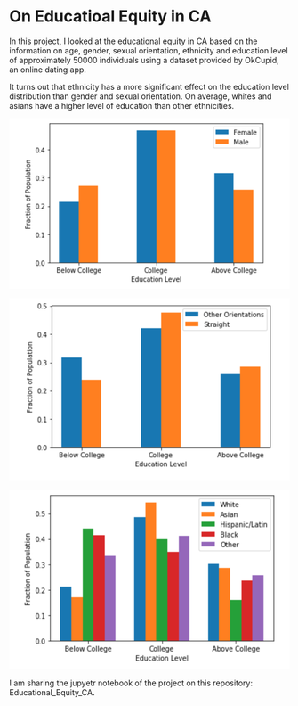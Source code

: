 # On Educatioal Equity in CA

In this project, I looked at the educational equity in CA based on the information on age, gender, sexual orientation, ethnicity and education level of approximately 50000 individuals using a dataset provided by OkCupid, an online dating app. 

It turns out that ethnicity has a more significant effect on the education level distribution than gender and sexual orientation. On average, whites and asians have a higher level of education than other ethnicities. 

![](Figures/gender.png)

![](Figures/sexual_orientation.png)

![](Figures/ethnicity.png)

I am sharing the jupyetr notebook of the project on this repository: Educational_Equity_CA.

